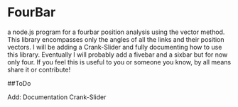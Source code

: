 # FourBar
a node.js program for a fourbar position analysis using the vector method. This library encompasses only the angles of all the links and their position vectors. I will be adding a Crank-Slider and fully documenting how to use this library.
Eventually I will probably add a fivebar and a sixbar but for now only four. If you feel this is useful to you or someone you know, by all means share it or contribute!   

##ToDo

Add:
Documentation
Crank-Slider
